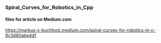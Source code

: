 ### Spiral_Curves_for_Robotics_in_Cpp
#### files for article on Medium.com
https://markus-x-buchholz.medium.com/spiral-curves-for-robotics-in-c-9c3d80abe4d1
